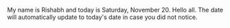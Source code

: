 My name is Rishabh and today is Saturday, November 20. Hello all. The date will automatically update to today's date in case you did not notice.
